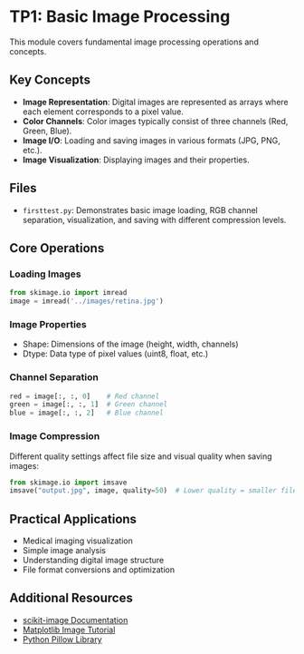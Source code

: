 # TP1: Basic Image Processing

This module covers fundamental image processing operations and concepts.

## Key Concepts

- **Image Representation**: Digital images are represented as arrays where each element corresponds to a pixel value.
- **Color Channels**: Color images typically consist of three channels (Red, Green, Blue).
- **Image I/O**: Loading and saving images in various formats (JPG, PNG, etc.).
- **Image Visualization**: Displaying images and their properties.

## Files

- `firsttest.py`: Demonstrates basic image loading, RGB channel separation, visualization, and saving with different compression levels.

## Core Operations

### Loading Images
```python
from skimage.io import imread
image = imread('../images/retina.jpg')
```

### Image Properties
- Shape: Dimensions of the image (height, width, channels)
- Dtype: Data type of pixel values (uint8, float, etc.)

### Channel Separation
```python
red = image[:, :, 0]    # Red channel
green = image[:, :, 1]  # Green channel
blue = image[:, :, 2]   # Blue channel
```

### Image Compression
Different quality settings affect file size and visual quality when saving images:
```python
from skimage.io import imsave
imsave("output.jpg", image, quality=50)  # Lower quality = smaller file size
```

## Practical Applications

- Medical imaging visualization
- Simple image analysis
- Understanding digital image structure
- File format conversions and optimization

## Additional Resources

- [scikit-image Documentation](https://scikit-image.org/docs/stable/)
- [Matplotlib Image Tutorial](https://matplotlib.org/stable/tutorials/introductory/images.html)
- [Python Pillow Library](https://pillow.readthedocs.io/en/stable/) 